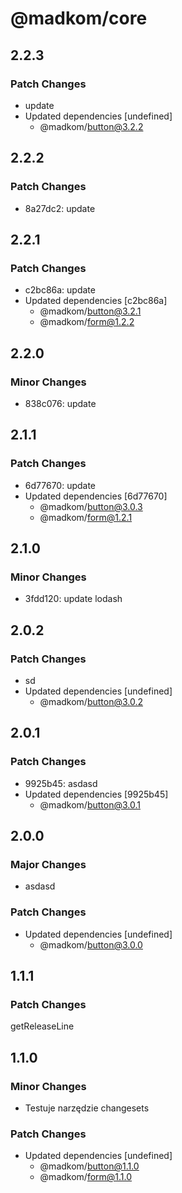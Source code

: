 # @madkom/core

## 2.2.3

### Patch Changes

- update
- Updated dependencies [undefined]
  - @madkom/button@3.2.2

## 2.2.2

### Patch Changes

- 8a27dc2: update

## 2.2.1

### Patch Changes

- c2bc86a: update
- Updated dependencies [c2bc86a]
  - @madkom/button@3.2.1
  - @madkom/form@1.2.2

## 2.2.0

### Minor Changes

- 838c076: update

## 2.1.1

### Patch Changes

- 6d77670: update
- Updated dependencies [6d77670]
  - @madkom/button@3.0.3
  - @madkom/form@1.2.1

## 2.1.0

### Minor Changes

- 3fdd120: update lodash

## 2.0.2

### Patch Changes

- sd
- Updated dependencies [undefined]
  - @madkom/button@3.0.2

## 2.0.1

### Patch Changes

- 9925b45: asdasd
- Updated dependencies [9925b45]
  - @madkom/button@3.0.1

## 2.0.0

### Major Changes

- asdasd

### Patch Changes

- Updated dependencies [undefined]
  - @madkom/button@3.0.0

## 1.1.1

### Patch Changes

getReleaseLine

## 1.1.0

### Minor Changes

- Testuje narzędzie changesets

### Patch Changes

- Updated dependencies [undefined]
  - @madkom/button@1.1.0
  - @madkom/form@1.1.0
